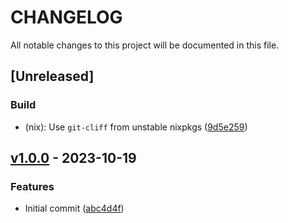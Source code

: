 # CHANGELOG

All notable changes to this project will be documented in this file.


## [Unreleased]


### Build

- (nix): Use `git-cliff` from unstable nixpkgs ([9d5e259](https://github.com/sgoudham/office-hours/commit/9d5e259))



## [v1.0.0](https://github.com/sgoudham/office-hours/releases/tag/v1.0.0) - 2023-10-19


### Features

- Initial commit ([abc4d4f](https://github.com/sgoudham/office-hours/commit/abc4d4f))



